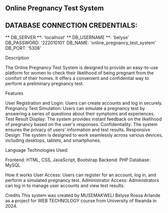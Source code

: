 ## Online Pregnancy Test System



## DATABASE CONNECTION CREDENTIALS:


** DB_SERVER **:            'localhost'
** DB_USERNAME **:          'belyse'
DB_PASSWORD:          '222010101'
DB_NAME:              'online_pregnancy_test_system'
DB_PORT:              '5306'


Description

The Online Pregnancy Test System is designed to provide an easy-to-use platform for women to check their likelihood of being pregnant from the comfort of their homes. It offers a convenient and confidential way to perform a preliminary pregnancy test.


Features

User Registration and Login: Users can create accounts and log in securely.
Pregnancy Test Simulation: Users can simulate a pregnancy test by answering a series of questions about their symptoms and experiences.
Test Result Display: The system provides instant feedback on the likelihood of pregnancy based on the user's responses.
Confidentiality: The system ensures the privacy of users' information and test results.
Responsive Design: The system is designed to work seamlessly across various devices, including desktops, tablets, and smartphones.


Language Technologies Used:

Frontend: HTML, CSS, JavaScript, Bootstrap
Backend: PHP
Database: MySQL



How it works
User Access: Users can register for an account, log in, and perform a simulated pregnancy test.
Administrator Access: Administrators can log in to manage user accounts and view test results.


Credits
This system was created by MUSEMAKWELI Belyse Rossa Arlande as a project for WEB TECHNOLOGY course from  University of Rwanda in 2024.

